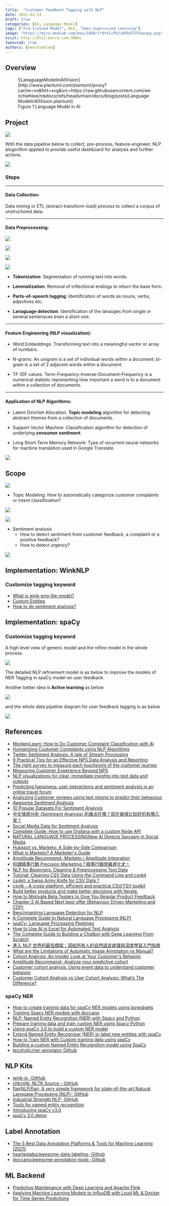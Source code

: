 ```yaml
---
title:  "Customer Feedback Tagging with NLP"
date: 2021-02-23
draft: true
categories: [AI, Language Model]
tags: ["Pre-trained Model", NLP, "Semi-Supervised Learning"]
image: "https://miro.medium.com/max/1050/1*8YalcPbJ1HTkDTXTGoeupg.png"
visit: http://dlc2.barco.com:3004/
featured: true
authors: [wenchiehlee]
---
```

## Overview

<figure markdown="span">
![LanaguageModelinAllVision](http://www.plantuml.com/plantuml/proxy?cache=no&fmt=svg&src=https://raw.githubusercontent.com/wenchiehlee/mkdocs/refs/heads/main/docs/blog/posts/LanguageModelinAllVision.plantuml)
  <figcaption>Figure 1 Language Model in AI</figcaption>
</figure>

## Project

[![](../../assets/images/02.03.2021_16.44.20_REC.png)]({{site.url}}{{site.baseurl}}/Customer-feedback-tagging-with-NLP/)

With the data pipeline below to collect, pre-process, feature-engineer, NLP alogorithm applied to provide useful dashboard for analysis and further actions.

[![](../../assets/images/09.03.2021_13.14.24_REC.png)]({{site.url}}{{site.baseurl}}/Customer-feedback-tagging-with-NLP/)

### Steps

---------------------------------
#### Data Collection: 

Data mining or ETL (extract-transform-load) process to collect a corpus of unstructured data.

---------------------------------
#### Data Preprocessing:

[![](https://litslink.com/media/1/nlp-illustration.png)](https://litslink.com/blog/a-complete-guide-to-natural-language-processing-nlp)

[![](https://spacy.io/pipeline-fde48da9b43661abcdf62ab70a546d71.svg)](https://spacy.io/usage/processing-pipelines)

[![](https://spacy.io/architecture-415624fc7d149ec03f2736c4aa8b8f3c.svg)](https://spacy.io/api)

[![](https://spacy.io/lifecycle-13aaf5b783ebfbb3d74189b6c64c3840.svg)](https://spacy.io/usage/v3)


* **Tokenization**: Segmentation of running text into words.

* **Lemmatization**: Removal of inflectional endings to return the base form.
    
* **Parts-of-speech tagging**: Identification of words as nouns, verbs, adjectives etc.

* **Lanaguage detection**: Identification of the lanauges from single or several sentensces even a short one.

---------------------------------
#### Feature Engineering (NLP visualization):

* Word Embeddings: Transforming text into a meaningful vector or array of numbers.

* N-grams: An unigram is a set of individual words within a document; bi-gram is a set of 2 adjacent words within a document.

* TF-IDF values: Term-Frequency-Inverse-Document-Frequency is a numerical statistic representing how important a word is to a document within a collection of documents.

---------------------------------
#### Application of NLP Algorithms:


* Latent Dirichlet Allocation: **Topic modeling** algorithm for detecting abstract themes from a collection of documents.

* Support Vector Machine: Classification algorithm for detection of underlying **consumer sentiment**.

* Long Short-Term Memory Network: Type of recurrent neural networks for machine translation used in Google Translate.


[![](../../assets/images/24.03.2021_20.03.33_REC.png)]({{site.url}}{{site.baseurl}}/Customer-feedback-tagging-with-NLP/)


## Scope

[![](https://d33wubrfki0l68.cloudfront.net/002448ef938fe99413c722a5404d019b0aa03836/cf57b/static/a005efb5038d74d80c69ce532bafed0f/8cbfd/image13.png)](https://monkeylearn.com/blog/customer-complaint-classification/)

* Topic Modeling:
    How to automatically categorize customer complaints or intent classification?

[![](https://miro.medium.com/max/3600/1*yjxxZ_y94xOEOCgZp-uXkw.png)](https://towardsdatascience.com/twitter-sentiment-analysis-a-tale-of-stream-processing-8fd92e19a6e6)

[![](https://169nk53l5vat1xy1vt3r9fwt-wpengine.netdna-ssl.com/wp-content/uploads/2019/01/feedback-text-analysis-report.png)](https://www.retently.com/blog/nps-data-analysis-reporting/)

* Sentiment analysis
    - How to detect sentiment from customer feedback, a complaint or a positive feedback?
    - How to detect urgency?

[![](https://miro.medium.com/max/702/1*SL_MlbD69zAQ0mBs7BFCqg.png)](https://towardsdatascience.com/https-medium-com-vishalmorde-humanizing-customer-complaints-using-nlp-algorithms-64a820cef373)

## Implementation: WinkNLP

### Customize tagging keyword

* [What is wink-eng-lite-model?](https://github.com/winkjs/wink-eng-lite-model)
* [Custom Entities](https://winkjs.org/wink-nlp/custom-entities.html)
* [How to do sentiment analysis?](https://winkjs.org/wink-nlp/how-to-sentiment-analysis-javascript.html)

## Implementation: spaCy

### Customize tagging keyword

A high level view of generic model and the refine model in the whole process.

[![](../../assets/images/08.07.2021_15.44.16_REC.png)]({{site.url}}{{site.baseurl}}/Customer-feedback-tagging-with-NLP/)

The detailed NLP refinement model is as below to improve the models of NER Tagging in spaCy model on user feedback.

Another better idea is **Active learning** as below

[![](https://miro.medium.com/max/1400/1*pEqJMLUkXIwI6ZLukiZBMA.png)](https://medium.com/anolytics/what-are-the-limitations-of-automatic-image-annotation-vs-manual-a8ff7edb3152)

and the whole data pipeline diagram for user feedback tagging is as below

[![](https://www.plantuml.com/plantuml/png/ZPHTJ_is5CRl_IcE-h-hbBwqW50r0Hsm2GbGD-2gwyLfV9fQE7PcEspLkky-noLAdEMYDv3aFB_Zn-UbTzQXSMKkcVqKga23EGZboEmm9VY70Mmn_SoCBXM_rr8RE92K-gyge0qdS_ge3QgCsB-CCIUS97XzNi7hu--m4WL9eGXsNlLXoS0lHBpA2U-OPK9bZ3Nd3VRE5OlncCjqDjgYIVKerVdYOZQPZYqf9tB_Pm1eWHGlj0Ud_VH5YxwUN4yYPjRFnCXLXCpxaNcBcKycquYvw6TY97Ps2JyoGwIwfFMe8ypjA1UfqLRlN9LWBCVf7fKY6MMvWX-6k6-5fCn_0qaxnux3OTKFvujE1bReeU7m2ESK_5Z1pxWbcLZ7XOwvRgc3-adjPFdtmyznowDZ-wiUwDNZwWr-AyaSOgA_w07vrU0E5SANi5ZA2EklUw3Ugvh2VQXXa9zLx2CZnK-rPIoLkkH-KTRBl932bPmsOGquEjoYzGrCqLfKtE0Wx5CZ_4CzvOKsZan0KktV52a7Wwe0bNhz-5Mz_rcLOWD9QxJEoM8Bl3-4DBxpOTsy9acQrLdNJIrzLrkH6Lk_Q4uIFWgETUBcGdLpMmwb3iaPMp-WtMyr6kxzDeRd7MlVxV8PFB8oEYUtfz8ckGsLt_oK9Ekb9EDUK5M95_2gdTY959tGYaMnIjkaw4hR8U_ePlrzz8RLJ-4pDCQdFjIyHDUux5pZfHuG29CK2XAU8khAK-tvy2RwkhS04HxxUnjCHlEmEFtl3Cbev6LnznRVk_HkK2YXCdWZPpkOfw9fE0iAbbgpLJD1PBj35EJTGvQbqsFmdInHmb8fxRosJX2B8UcvsSaVXC__Et3KjNUArEec578teno9QrEyTXNh_AMQQV7KWx25n4D7DRg9vl3qAn-EQAvxUzk5cc7jI7jtnXi9izVTW3jIlCpbVm00)](http://www.plantuml.com/plantuml/uml/ZPHTJ_is5CRl_IcE-h-hbBwqW50r0Hsm2GbGD-2gwyLfV9fQE7PcEspLkky-noLAdEMYDv3aFB_Zn-UbTzQXSMKkcVqKga23EGZboEmm9VY70Mmn_SoCBXM_rr8RE92K-gyge0qdS_ge3QgCsB-CCIUS97XzNi7hu--m4WL9eGXsNlLXoS0lHBpA2U-OPK9bZ3Nd3VRE5OlncCjqDjgYIVKerVdYOZQPZYqf9tB_Pm1eWHGlj0Ud_VH5YxwUN4yYPjRFnCXLXCpxaNcBcKycquYvw6TY97Ps2JyoGwIwfFMe8ypjA1UfqLRlN9LWBCVf7fKY6MMvWX-6k6-5fCn_0qaxnux3OTKFvujE1bReeU7m2ESK_5Z1pxWbcLZ7XOwvRgc3-adjPFdtmyznowDZ-wiUwDNZwWr-AyaSOgA_w07vrU0E5SANi5ZA2EklUw3Ugvh2VQXXa9zLx2CZnK-rPIoLkkH-KTRBl932bPmsOGquEjoYzGrCqLfKtE0Wx5CZ_4CzvOKsZan0KktV52a7Wwe0bNhz-5Mz_rcLOWD9QxJEoM8Bl3-4DBxpOTsy9acQrLdNJIrzLrkH6Lk_Q4uIFWgETUBcGdLpMmwb3iaPMp-WtMyr6kxzDeRd7MlVxV8PFB8oEYUtfz8ckGsLt_oK9Ekb9EDUK5M95_2gdTY959tGYaMnIjkaw4hR8U_ePlrzz8RLJ-4pDCQdFjIyHDUux5pZfHuG29CK2XAU8khAK-tvy2RwkhS04HxxUnjCHlEmEFtl3Cbev6LnznRVk_HkK2YXCdWZPpkOfw9fE0iAbbgpLJD1PBj35EJTGvQbqsFmdInHmb8fxRosJX2B8UcvsSaVXC__Et3KjNUArEec578teno9QrEyTXNh_AMQQV7KWx25n4D7DRg9vl3qAn-EQAvxUzk5cc7jI7jtnXi9izVTW3jIlCpbVm00)

## References
* [MonkeyLearn: How to Do Customer Complaint Classification with AI](https://monkeylearn.com/blog/customer-complaint-classification/)
* [Humanizing Customer Complaints using NLP Algorithms](https://towardsdatascience.com/https-medium-com-vishalmorde-humanizing-customer-complaints-using-nlp-algorithms-64a820cef373)
* [Twitter Sentiment Analysis: A tale of Stream Processing](https://towardsdatascience.com/twitter-sentiment-analysis-a-tale-of-stream-processing-8fd92e19a6e6)
* [9 Practical Tips for an Effective NPS Data Analysis and Reporting](https://www.retently.com/blog/nps-data-analysis-reporting/)
* [The right survey to measure each touchpoint of the customer journey](https://www.getfeedback.com/resources/customer-journey-mapping/the-right-survey-to-measure-each-touchpoint-of-the-customer-journey/)
* [Measuring Customer Experience Beyond NPS](https://www.pointillist.com/blog/how-to-measure-customer-experience-beyond-nps/)
* [NLP visualizations for clear, immediate insights into text data and outputs](https://medium.com/plotly/nlp-visualisations-for-clear-immediate-insights-into-text-data-and-outputs-9ebfab168d5b)
* [Predicting happiness: user interactions and sentiment analysis in an online travel forum](https://link.springer.com/article/10.1007/s40558-017-0079-2)
* [Analyzing Customer reviews using text mining to predict their behaviour](https://medium.com/analytics-vidhya/customer-review-analytics-using-text-mining-cd1e17d6ee4e)
* [Awesome Sentiment Analysis](https://github.com/laugustyniak/awesome-sentiment-analysis)
* [10 Popular Datasets For Sentiment Analysis](https://analyticsindiamag.com/10-popular-datasets-for-sentiment-analysis/)
* [中文情感分析 (Sentiment Analysis) 的难点在哪？现在做得比较好的有哪几家？](https://www.zhihu.com/question/20700012)
* [Social Media Data for Sentiment Analysis](http://cucis.ece.northwestern.edu/projects/Social/sentiment_data.html)
* [Complete Guide: How to use Grafana with a custom Node API](https://dev.to/luckynkosi/complete-guide-how-to-use-grafana-with-a-custom-node-api-2hd5)
* [NATURAL LANGUAGE PROCESSINGNew AI Detects Sarcasm in Social Media](https://www.unite.ai/new-ai-detects-sarcasm-in-social-media/)
* [Hubspot vs. Marketo: A Side-by-Side Comparison](https://technologyadvice.com/blog/marketing/hubspot-vs-marketo-comparison/)
* [What Is Marketo? A Marketer's Guide](https://www.cmswire.com/digital-marketing/what-is-marketo-a-marketers-guide/)
* [Amplitude Recommend- Marketo / Amplitude Integration](https://help.amplitude.com/hc/en-us/articles/360034362071-Marketo-Amplitude-Integration)
* [何謂精準行銷 Precision Marketing？精準行銷思維進化史！](https://medium.com/marketingdatascience/%E4%BD%95%E8%AC%82%E7%B2%BE%E6%BA%96%E8%A1%8C%E9%8A%B7-precision-marketing-%E7%B2%BE%E6%BA%96%E8%A1%8C%E9%8A%B7%E6%80%9D%E7%B6%AD%E9%80%B2%E5%8C%96%E5%8F%B2-fae501626904)
* [NLP for Beginners: Cleaning & Preprocessing Text Data](https://towardsdatascience.com/nlp-for-beginners-cleaning-preprocessing-text-data-ae8e306bef0f)
* [Tutorial: Cleaning CSV Data Using the Command Line and csvkit](https://www.dataquest.io/blog/data-cleaning-command-line/)
* [csvkit: a Swiss Army Knife for CSV Data ?](https://towardsdatascience.com/csvkit-a-swiss-army-knife-for-csv-data-286db551547b)
* [csvtk - A cross-platform, efficient and practical CSV/TSV toolkit](https://bioinf.shenwei.me/csvtk/)
* [Build better products and make better decisions with Iterate.](https://medium.com/@siftery/build-better-products-and-make-better-decisions-with-iterate-5e8f3c0c3986)
* [How to Motivate Beta Testers to Give You Regular Product Feedback](https://community.uservoice.com/blog/how-to-motivate-beta-testers/)
* [Chapter-2 AI Based Next best offer (Behaviour Driven Marketing and CDP)](https://www.linkedin.com/pulse/chapter-2-ai-based-next-best-offer-behaviour-driven-marketing-peshin/)
* [Benchmarking Language Detection for NLP](https://archive.ph/HBQjF)
* [A Complete Guide to Natural Language Processing (NLP)](https://litslink.com/blog/a-complete-guide-to-natural-language-processing-nlp)
* [spaCy- Language Processing Pipelines](https://spacy.io/usage/processing-pipelines)
* [How to Use AI in Excel for Automated Text Analysis](https://monkeylearn.com/blog/how-to-use-ai-in-excel-for-automated-text-analysis/)
* [The Complete Guide to Building a Chatbot with Deep Learning From Scratch](https://towardsdatascience.com/complete-guide-to-building-a-chatbot-with-spacy-and-deep-learning-d18811465876)
* [進入 NLP 世界的最佳橋樑：寫給所有人的自然語言處理與深度學習入門指南](https://leemeng.tw/shortest-path-to-the-nlp-world-a-gentle-guide-of-natural-language-processing-and-deep-learning-for-everyone.html)
* [What are the Limitations of Automatic Image Annotation vs Manual?](https://medium.com/anolytics/what-are-the-limitations-of-automatic-image-annotation-vs-manual-a8ff7edb3152)
* [Cohort Analysis: An Insider Look at Your Customer's Behavior](https://www.g2.com/articles/cohort-analysis)
* [Amplitude Recommend- Analyze your predictive cohort](https://help.amplitude.com/hc/en-us/articles/360049164712-Build-a-prediction)
* [Customer cohort analysis: Using event data to understand customer behavior](https://faraday.ai/blog/customer-cohort-analysis-predict-behavior/)
* [Customer Cohort Analysis vs User Cohort Analysis: What’s The Difference?](https://amplitude.com/blog/customer-cohort-analysis-vs-user-cohort-analysis)

### spaCy NER
* [How to create training data for spaCy NER models using ipywidgets](https://enrico-alemani.medium.com/how-to-create-training-data-for-spacy-ner-models-using-ipywidgets-c4aa71bf61a2)
* [Training Spacy NER models with doccano](https://medium.com/@justindavies/training-spacy-ner-models-with-doccano-8d8203e29bfa)
* [NLP: Named Entity Recognition (NER) with Spacy and Python](https://archive.ph/ctAhy)
* [Prepare training data and train custom NER using Spacy Python](https://thinkinfi.com/prepare-training-data-and-train-custom-ner-using-spacy-python/)
* [Using spaCy 3.0 to build a custom NER model](https://archive.ph/lhxV5)
* [Extend Named Entity Recogniser (NER) to label new entities with spaCy](https://archive.ph/UBNB5)
* [How to Train NER with Custom training data using spaCy](https://manivannan-ai.medium.com/how-to-train-ner-with-custom-training-data-using-spacy-188e0e508c6)
* [Building a custom Named Entity Recognition model using SpaCy](https://archive.ph/Y4hzq#selection-461.0-461.60)
* [tecoholic/ner-annotator Github](https://github.com/tecoholic/ner-annotator)

## NLP Kits
* [wink-js- GitHub](https://github.com/winkjs/wink-nlp)
* [nltk/nltk: NLTK Source - GitHub](https://github.com/nltk/nltk)
* [flairNLP/flair: A very simple framework for state-of-the-art Natural Language Processing (NLP)- GitHub](https://github.com/flairNLP/flair)
* [Industrial Strength NLP- GitHub](https://github.com/EthicalML/awesome-production-machine-learning#industrial-strength-nlp)
* [Tools for named entity recognition](https://www.clarin.eu/resource-families/tools-named-entity-recognition)
* [Introducing spaCy v3.0](https://explosion.ai/blog/spacy-v3)
* [spaCy 3.0 demo](https://explosion.ai/software)

## Label Annotation
* [The 5 Best Data Annotation Platforms & Tools for Machine Learning (2021)](https://anthony-sarkis.medium.com/the-5-best-ai-data-annotation-platforms-for-machine-learning-2021-ec17c15142f3)
* [heartexlabs/awesome-data-labeling- Github](https://github.com/heartexlabs/awesome-data-labeling)
* [doccano/awesome-annotation-tools- Github](https://github.com/doccano/awesome-annotation-tools)

## ML Backend
* [Predictive Maintenance with Deep Learning and Apache Flink](https://www.slideshare.net/ssuser6bb12d/predictive-maintenance-with-deep-learning-and-apache-flink)
* [Applying Machine Learning Models to InfluxDB with Loud ML & Docker for Time Series Predictions](https://dganais.medium.com/applying-machine-learning-models-to-influxdb-with-loud-ml-docker-for-time-series-predictions-c4ffa4fc5174)